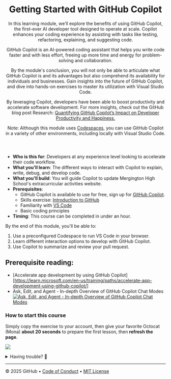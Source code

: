 <header>

# Getting Started with GitHub Copilot

In this learning module, we’ll explore the benefits of using GitHub Copilot, the first-ever AI developer tool designed to operate at scale. Copilot enhances your coding experience by assisting with tasks like testing, refactoring, explaining, and suggesting code.

GitHub Copilot is an AI-powered coding assistant that helps you write code faster and with less effort, freeing up more time and energy for problem-solving and collaboration.

By the module's conclusion, you will not only be able to articulate what GitHub Copilot is and its advantages but also comprehend its availability for individuals and businesses. Gain insights into the future of GitHub Copilot, and dive into hands-on exercises to master its utilization with Visual Studio Code.

By leveraging Copilot, developers have been able to boost productivity and accelerate software development. For more insights, check out the GitHub blog post Research: [Quantifying GitHub Copilot’s Impact on Developer Productivity and Happiness.](https://github.blog/2022-09-07-research-quantifying-github-copilots-impact-on-developer-productivity-and-happiness)


Note: Although this module uses [Codespaces](https://github.com/codespaces), you can use GitHub Copilot in a variety of other environments, including locally with Visual Studio Code.
</header>


- **Who is this for**: Developers at any experience level looking to accelerate their code workflow.
- **What you'll learn**: The different ways to interact with Copilot to explain, write, debug, and develop code.
- **What you'll build**: You will guide Copilot to update Mergington High School's extracurricular activities website.
- **Prerequisites**:
  - GitHub Copilot is available to use for free, sign up for [GitHub Copilot](https://gh.io/copilot).
  - Skills exercise: [Introduction to GitHub](https://github.com/skills/introduction-to-github)
  - Familiarity with [VS Code](https://code.visualstudio.com/)
  - Basic coding principles
- **Timing**: This course can be completed in under an hour.


By the end of this module, you'll be able to:

1. Use a preconfigured Codespace to run VS Code in your browser.
1. Learn different interaction options to develop with GitHub Copilot.
1. Use Copilot to summarize and review your pull request.


## Prerequisite reading:
- [Accelerate app development by using GitHub Copilot][https://learn.microsoft.com/en-us/training/paths/accelerate-app-development-using-github-copilot/]
- Ask, Edit, and Agent - In-depth Overview of GitHub Copilot Chat Modes 
  [![Ask, Edit, and Agent - In-depth Overview of GitHub Copilot Chat Modes](https://img.youtube.com/vi/s7Qzq0ejhjg/0.jpg)](https://learn.microsoft.com/en-us/shows/visual-studio-code/ask-edit-and-agent-in-depth-overview-of-github-copilot-chat-modes)

### How to start this course

Simply copy the exercise to your account, then give your favorite Octocat (Mona) **about 20 seconds** to prepare the first lesson, then **refresh the page**.

[![](https://img.shields.io/badge/Copy%20Exercise-%E2%86%92-1f883d?style=for-the-badge&logo=github&labelColor=197935)](https://github.com/new?template_owner=skills&template_name=getting-started-with-github-copilot&owner=%40me&name=skills-getting-started-with-github-copilot&description=Exercise:+Get+started+using+GitHub+Copilot&visibility=public)

<details>
<summary>Having trouble? 🤷</summary><br/>

When copying the exercise, we recommend the following settings:

- For owner, choose your personal account or an organization to host the repository.

- We recommend creating a public repository, since private repositories will use Actions minutes.
   
If the exercise isn't ready in 20 seconds, please check the [Actions](../../actions) tab.

- Check to see if a job is running. Sometimes it simply takes a bit longer.

- If the page shows a failed job, please submit an issue. Nice, you found a bug! 🐛

</details>

---

&copy; 2025 GitHub &bull; [Code of Conduct](https://www.contributor-covenant.org/version/2/1/code_of_conduct/code_of_conduct.md) &bull; [MIT License](https://gh.io/mit)
